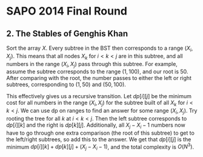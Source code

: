 # SAPO 2014 Final Round

## 2. The Stables of Genghis Khan
Sort the array $X$. Every subtree in the BST then corresponds to a range $(X_i,X_j)$. This means that all nodes $X_k$ for $i<k<j$ are in this subtree, and all numbers in the range $(X_i,X_j)$ pass through this subtree. For example, assume the subtree corresponds to the range $(1,100)$, and our root is $50$. After comparing with the root, the number passes to either the left or right subtrees, corresponding to $(1,50)$ and $(50,100)$.

This effectively gives us a recursive transition. Let $dp[i][j]$ be the minimum cost for all numbers in the range $(X_i,X_j)$ for the subtree built of all $X_k$ for $i<k<j$. We can use dp on ranges to find an answer for some range $(X_i,X_j)$. Try rooting the tree for all $k$ at $i<k<j$. Then the left subtree corresponds to $dp[i][k]$ and the right is $dp[k][j]$. Additionally, all $X_j-X_i-1$ numbers now have to go through one extra comparison (the root of this subtree) to get to the left/right subtrees, so add this to the answer. We get that $dp[i][j]$ is the minimum $dp[i][k]+dp[k][j]+(X_j-X_i-1)$, and the total complexity is $O(N^3)$.